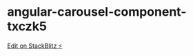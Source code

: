# angular-carousel-component-txczk5

[Edit on StackBlitz ⚡️](https://stackblitz.com/edit/angular-carousel-component-cnctca)